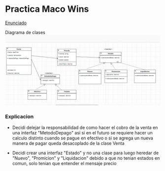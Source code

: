 # Practica Maco Wins

[Enunciado](https://docs.google.com/document/d/1mjWKl9YH9Bb39iIUl1bQj_xhx_-CjCAMpcAXRqKhVjU/edit)


Diagrama de clases
![diagrama](diagrama.PNG)


### Explicacion


* Decidi delejar la responsabilidad de como hacer el cobro de la venta en una interfaz "MetodoDepago" asi si en el futuro se requiere hacer un calculo distinto cuando se pague en efectivo o si se agrega un nueva manera de pagar queda desacoplado de la clase Venta

* Decidi crear una interfaz "Estado" y no una clase para luego heredar de  "Nuevo", "Promicion" y "Liquidacion" debido a que no tenian estados en comun, solo tenian que entender el mensaje precio



